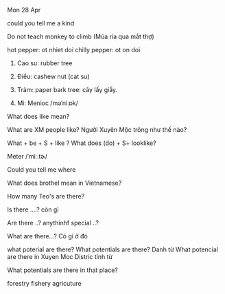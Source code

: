 Mon 28 Apr

could you tell me a kind 

Do not teach monkey to climb
(Múa rìa qua mắt thợ)

hot pepper: ot nhiet doi
chilly pepper: ot on doi
1. Cao su: rubber tree


4. Điều: cashew nut (cat su)

5. Tràm: paper bark tree: cây lấy giấy.
6. Mì: Menioc
/məˈniːɒk/

What does like mean?

What are XM people like?
Người Xuyên Mộc trông như thế nào?

What + be + S + like ?
What does (do) + S+ looklike?

Meter /ˈmiː.tɚ/ 

Could you tell me where 


What does brothel mean in Vietnamese?

How many Teo's are there?

Is there ....? còn gì

Are there ..?
 anythinhf special ..?

What are there...? Có gì ở đó

what poterial are there?
What potentials are there?
Danh từ
What potencial are there in Xuyen Moc Distric
tính từ 


What potentials are there in that place?


forestry
fishery
agricuture

